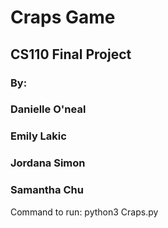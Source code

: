 # Craps Game
## CS110 Final Project
### By:
### Danielle O'neal
### Emily Lakic
### Jordana Simon
### Samantha Chu

Command to run: python3 Craps.py

